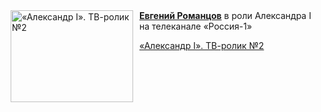 <!--2025-04-20 23:00:28-->
<div class="yb">
  <div class="rss kino_kino"><a href="https://www.kino-teatr.ru/video/48464/" title="«Александр I». ТВ-ролик №2"><img src="https://www.kino-teatr.ru/video/4/6/48464/poster.jpg" width="196" height="147" align="left" hspace="5" style="margin: 0px 10px 0px 5px" alt="«Александр I». ТВ-ролик №2"/></a><a href=https://www.kino-teatr.ru/kino/acter/m/ros/449554/bio/ target=_blank><strong>Евгений Романцов</strong></a> в роли Александра I на телеканале «Россия-1» <p class="titl"><a href="https://www.kino-teatr.ru/video/48464/">«Александр I». ТВ-ролик №2</a></p></div>
</div>
